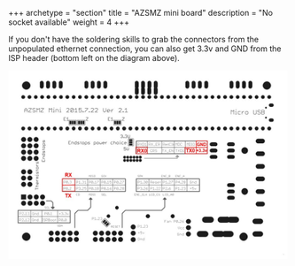 +++
archetype = "section"
title = "AZSMZ mini board"
description = "No socket available"
weight = 4
+++

If you don't have the soldering skills to grab the connectors from the unpopulated ethernet connection, you can also get 3.3v and GND from the ISP header (bottom left on the diagram above).

![step1](azsmz-mini.jpg)

